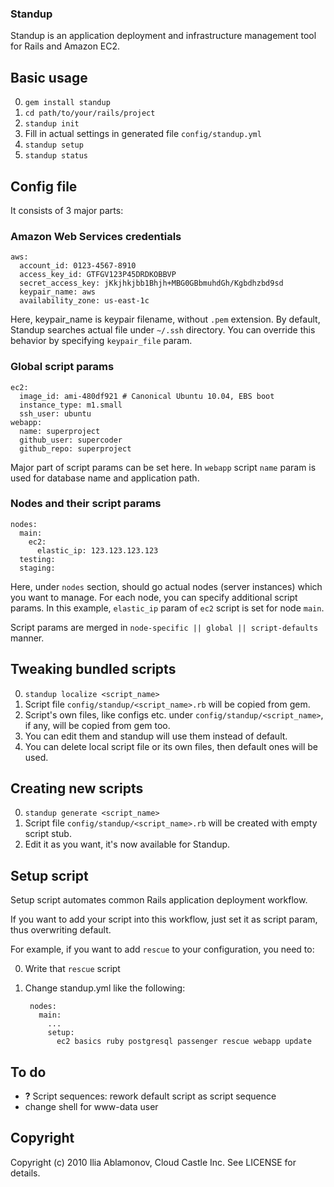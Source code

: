 ### Standup

Standup is an application deployment and infrastructure management tool for Rails and Amazon EC2.

## Basic usage

0. `gem install standup`
0. `cd path/to/your/rails/project`
0. `standup init`
0. Fill in actual settings in generated file `config/standup.yml`
0. `standup setup`
0. `standup status`

## Config file

It consists of 3 major parts:

### Amazon Web Services credentials

    aws:
      account_id: 0123-4567-8910
      access_key_id: GTFGV123P45DRDKOBBVP
      secret_access_key: jKkjhkjbb1Bhjh+MBG0GBbmuhdGh/Kgbdhzbd9sd
      keypair_name: aws
      availability_zone: us-east-1c

Here, keypair_name is keypair filename, without `.pem` extension.
By default, Standup searches actual file under `~/.ssh` directory.
You can override this behavior by specifying `keypair_file` param.

### Global script params

    ec2:
      image_id: ami-480df921 # Canonical Ubuntu 10.04, EBS boot
      instance_type: m1.small
      ssh_user: ubuntu
    webapp:
      name: superproject
      github_user: supercoder
      github_repo: superproject

Major part of script params can be set here.
In `webapp` script `name` param is used for database name and application path.

### Nodes and their script params

    nodes:
      main:
        ec2:
          elastic_ip: 123.123.123.123
      testing:
      staging:

Here, under `nodes` section, should go actual nodes (server instances) which you want to manage.
For each node, you can specify additional script params.
In this example, `elastic_ip` param of `ec2` script is set for node `main`.

Script params are merged in `node-specific || global || script-defaults` manner.

## Tweaking bundled scripts

0. `standup localize <script_name>`
0. Script file `config/standup/<script_name>.rb` will be copied from gem.
0. Script's own files, like configs etc. under `config/standup/<script_name>`, if any, will be copied from gem too. 
0. You can edit them and standup will use them instead of default.
0. You can delete local script file or its own files, then default ones will be used. 

## Creating new scripts

0. `standup generate <script_name>`
0. Script file `config/standup/<script_name>.rb` will be created with empty script stub.
0. Edit it as you want, it's now available for Standup.

## Setup script

Setup script automates common Rails application deployment workflow.

If you want to add your script into this workflow, just set it as script param, thus overwriting default.

For example, if you want to add `rescue` to your configuration, you need to:

0. Write that `rescue` script
0. Change standup.yml like the following:

        nodes:
          main:
            ...
            setup:
              ec2 basics ruby postgresql passenger rescue webapp update 

## To do

- **?** Script sequences: rework default script as script sequence
- change shell for www-data user

## Copyright

Copyright (c) 2010 Ilia Ablamonov, Cloud Castle Inc.
See LICENSE for details.
